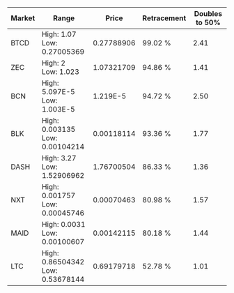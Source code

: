 | Market | Range | Price| Retracement | Doubles to 50% |
| --- | --- | --- | --- | --- |
| BTCD | High: 1.07<br />Low: 0.27005369 | 0.27788906 | 99.02 % | 2.41 |
| ZEC | High: 2<br />Low: 1.023 | 1.07321709 | 94.86 % | 1.41 |
| BCN | High: 5.097E-5<br />Low: 1.003E-5 | 1.219E-5 | 94.72 % | 2.50 |
| BLK | High: 0.003135<br />Low: 0.00104214 | 0.00118114 | 93.36 % | 1.77 |
| DASH | High: 3.27<br />Low: 1.52906962 | 1.76700504 | 86.33 % | 1.36 |
| NXT | High: 0.001757<br />Low: 0.00045746 | 0.00070463 | 80.98 % | 1.57 |
| MAID | High: 0.0031<br />Low: 0.00100607 | 0.00142115 | 80.18 % | 1.44 |
| LTC | High: 0.86504342<br />Low: 0.53678144 | 0.69179718 | 52.78 % | 1.01 |
